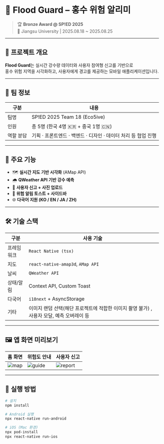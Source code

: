 # 🌊 Flood Guard – 홍수 위험 알리미  
> 🏆 **Bronze Award @ SP!ED 2025**  
> 📍 Jiangsu University | 2025.08.18 ~ 2025.08.25

---

## 📌 프로젝트 개요
**Flood Guard**는 실시간 강수량 데이터와 사용자 참여형 신고를 기반으로  
홍수 위험 지역을 시각화하고, 사용자에게 경고를 제공하는 모바일 애플리케이션입니다.

---

## 👥 팀 정보
| 구분 | 내용 |
|------|------|
| 팀명 | SP!ED 2025 Team 18 (Eco5ive) |
| 인원 | 총 5명 (한국 4명 🇰🇷 + 중국 1명 🇨🇳) |
| 역할 분담 | 기획 · 프론트엔드 · 백엔드 · 디자인 · 데이터 처리 등 협업 진행 |

---

## 🚀 주요 기능
- 🗺️ **실시간 지도 기반 시각화** (AMap API)
- 🌧️ **QWeather API 기반 강수 예측**
- 📸 **사용자 신고 + 사진 업로드**
- 🔔 **위험 알림 토스트 + 사이드바**
- 🌐 **다국어 지원 (KO / EN / JA / ZH)**

---

## 🛠 기술 스택
| 구분 | 사용 기술 |
|------|------------|
| 프레임워크 | `React Native (tsx)` |
| 지도 | `react-native-amap3d`, `AMap API` |
| 날씨 | `QWeather API` |
| 상태/알림 | Context API, Custom Toast |
| 다국어 | `i18next` + AsyncStorage |
| 기타 | 이미지 랜덤 선택(해단 프로젝트에 적합한 이미지 촬영 불가) , 사용자 모달, 예측 오버레이 등 |

---

## 🖼 앱 화면 미리보기

| 홈 화면 | 위험도 안내 | 사용자 신고 |
|---------|-------------|-------------|
| ![map](./assets/screenshot1.png) | ![guide](./assets/screenshot2.png) | ![report](./assets/screenshot3.png) |

---

## 🏃 실행 방법
```bash
# 설치
npm install

# Android 실행
npx react-native run-android

# iOS (Mac 환경)
npx pod-install
npx react-native run-ios
